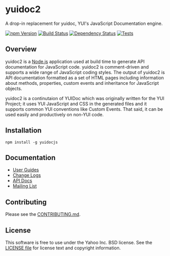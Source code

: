 # yuidoc2

A drop-in replacement for yuidoc, YUI's JavaScript Documentation engine.

[![npm Version](https://img.shields.io/npm/v/yuidocjs.svg?style=flat-square)](https://www.npmjs.org/package/yuidocjs)
[![Build Status](http://img.shields.io/travis/yui/yuidoc.svg?style=flat-square)](https://travis-ci.org/yui/yuidoc)
[![Dependency Status](https://img.shields.io/david/yui/yuidoc.svg?style=flat-square)](https://david-dm.org/yui/yuidoc)
[![Tests](https://github.com/jasonmishi/yuidoc2/actions/workflows/tests.yml/badge.svg)](https://github.com/jasomishi/yuidoc2)

## Overview

yuidoc2 is a [Node.js](http://nodejs.org/) application used at build time to
generate API documentation for JavaScript code. yuidoc2 is comment-driven and supports a wide
range of JavaScript coding styles. The output of yuidoc2 is API documentation formatted as a
set of HTML pages including information about methods, properties, custom events and
inheritance for JavaScript objects.

yuidoc2 is a continutaion of YUIDoc which was originally written for the YUI Project; it uses
YUI JavaScript and CSS in the generated files and it supports common YUI conventions like
Custom Events. That said, it can be used easily and productively on non-YUI code.

## Installation

    npm install -g yuidocjs

## Documentation

* [User Guides](https://jasonmishi.github.io/yuidoc2.github.io/)
* [Change Logs](https://github.com/yui/yuidoc/releases)
* [API Docs](http://yui.github.io/yuidoc/api/)
* [Mailing List](https://groups.google.com/forum/#!forum/yuidoc)

## Contributing

Please see the [CONTRIBUTING.md](CONTRIBUTING.md).

## License

This software is free to use under the Yahoo Inc. BSD license. See the [LICENSE file](LICENSE) for license text and copyright information.
